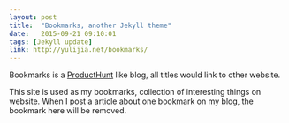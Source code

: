 ```yaml
---
layout: post
title:  "Bookmarks, another Jekyll theme"
date:   2015-09-21 09:10:01
tags: [Jekyll update]
link: http://yulijia.net/bookmarks/
---
```


Bookmarks is a [ProductHunt](https://www.producthunt.com) like blog, all titles would link to other website.

This site is used as my bookmarks, collection of interesting things on website. 
When I post a article about one bookmark on my blog, the bookmark here will be removed.
